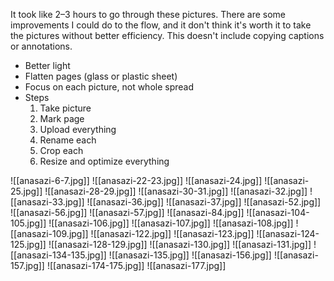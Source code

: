 It took like 2–3 hours to go through these pictures. There are some improvements I could do to the flow, and it don't think it's worth it to take the pictures without better efficiency. This doesn't include copying captions or annotations.

* Better light
* Flatten pages (glass or plastic sheet)
* Focus on each picture, not whole spread
* Steps
	1. Take picture
	2. Mark page
	3. Upload everything
	4. Rename each
	5. Crop each
	6. Resize and optimize everything

![[anasazi-6-7.jpg]]
![[anasazi-22-23.jpg]]
![[anasazi-24.jpg]]
![[anasazi-25.jpg]]
![[anasazi-28-29.jpg]]
![[anasazi-30-31.jpg]]
![[anasazi-32.jpg]]
![[anasazi-33.jpg]]
![[anasazi-36.jpg]]
![[anasazi-37.jpg]]
![[anasazi-52.jpg]]
![[anasazi-56.jpg]]
![[anasazi-57.jpg]]
![[anasazi-84.jpg]]
![[anasazi-104-105.jpg]]
![[anasazi-106.jpg]]
![[anasazi-107.jpg]]
![[anasazi-108.jpg]]
![[anasazi-109.jpg]]
![[anasazi-122.jpg]]
![[anasazi-123.jpg]]
![[anasazi-124-125.jpg]]
![[anasazi-128-129.jpg]]
![[anasazi-130.jpg]]
![[anasazi-131.jpg]]
![[anasazi-134-135.jpg]]
![[anasazi-135.jpg]]
![[anasazi-156.jpg]]
![[anasazi-157.jpg]]
![[anasazi-174-175.jpg]]
![[anasazi-177.jpg]]
